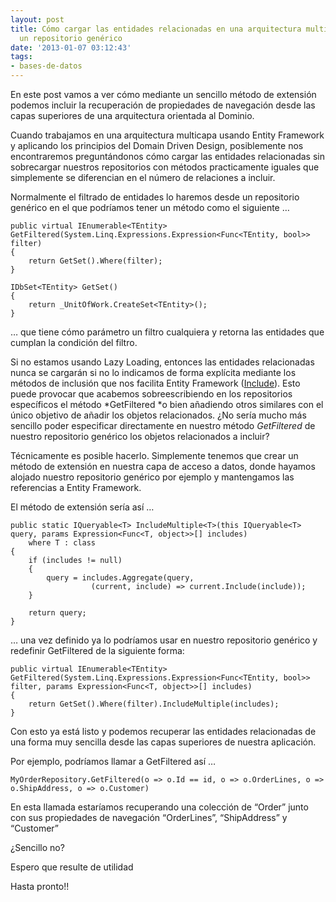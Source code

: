 ```yaml
---
layout: post
title: Cómo cargar las entidades relacionadas en una arquitectura multicapa desde
  un repositorio genérico
date: '2013-01-07 03:12:43'
tags:
- bases-de-datos
---
```



En este post vamos a ver cómo mediante un sencillo método de extensión podemos incluir la recuperación de propiedades de navegación desde las capas superiores de una arquitectura orientada al Dominio.

Cuando trabajamos en una arquitectura multicapa usando Entity Framework y aplicando los principios del Domain Driven Design, posiblemente nos encontraremos preguntándonos cómo cargar las entidades relacionadas sin sobrecargar nuestros repositorios con métodos practicamente iguales que simplemente se diferencian en el número de relaciones a incluir.

Normalmente el filtrado de entidades lo haremos desde un repositorio genérico en el que podríamos tener un método como el siguiente …

```language-javascript
public virtual IEnumerable<TEntity> GetFiltered(System.Linq.Expressions.Expression<Func<TEntity, bool>> filter)
{
    return GetSet().Where(filter);
}

IDbSet<TEntity> GetSet()
{
    return _UnitOfWork.CreateSet<TEntity>();
}
```

… que tiene cómo parámetro un filtro cualquiera y retorna las entidades que cumplan la condición del filtro.

Si no estamos usando Lazy Loading, entonces las entidades relacionadas nunca se cargarán si no lo indicamos de forma explícita mediante los métodos de inclusión que nos facilita Entity Framework ([Include](http://msdn.microsoft.com/es-es/library/bb738708.aspx "Include")). Esto puede provocar que acabemos sobreescribiendo en los repositorios específicos el método *GetFiltered *o bien añadiendo otros similares con el único objetivo de añadir los objetos relacionados. ¿No sería mucho más sencillo poder especificar directamente en nuestro método *GetFiltered* de nuestro repositorio genérico los objetos relacionados a incluir?

Técnicamente es posible hacerlo. Simplemente tenemos que crear un método de extensión en nuestra capa de acceso a datos, donde hayamos alojado nuestro repositorio genérico por ejemplo y mantengamos las referencias a Entity Framework.

El método de extensión sería así …

```language-javascript
public static IQueryable<T> IncludeMultiple<T>(this IQueryable<T> query, params Expression<Func<T, object>>[] includes)
    where T : class
{
    if (includes != null)
    {
        query = includes.Aggregate(query, 
                  (current, include) => current.Include(include));
    }
 
    return query;
}
```

… una vez definido ya lo podríamos usar en nuestro repositorio genérico y redefinir GetFiltered de la siguiente forma:

```language-javascript
public virtual IEnumerable<TEntity> GetFiltered(System.Linq.Expressions.Expression<Func<TEntity, bool>> filter, params Expression<Func<T, object>>[] includes)
{
    return GetSet().Where(filter).IncludeMultiple(includes);
}
```

Con esto ya está listo y podemos recuperar las entidades relacionadas de una forma muy sencilla desde las capas superiores de nuestra aplicación.

Por ejemplo, podríamos llamar a GetFiltered así …

```language-javascript
MyOrderRepository.GetFiltered(o => o.Id == id, o => o.OrderLines, o => o.ShipAddress, o => o.Customer)
```

En esta llamada estaríamos recuperando una colección de “Order” junto con sus propiedades de navegación “OrderLines”, “ShipAddress” y “Customer”

¿Sencillo no?

Espero que resulte de utilidad

Hasta pronto!!


